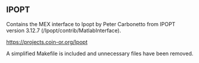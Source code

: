 ## IPOPT

Contains the MEX interface to Ipopt by Peter Carbonetto from IPOPT
version 3.12.7 (/Ipopt/contrib/MatlabInterface).

  https://projects.coin-or.org/Ipopt

A simplified Makefile is included and unnecessary files have been removed.


